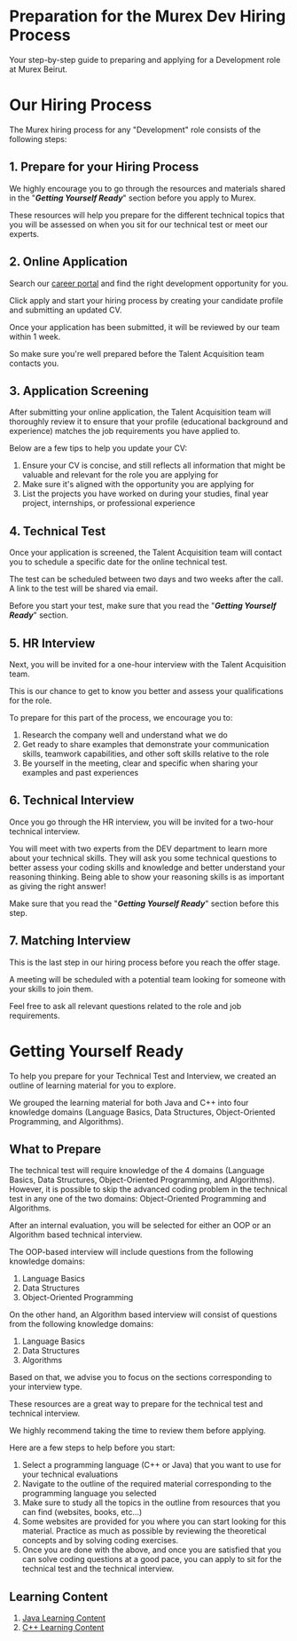 # Preparation for the Murex Dev Hiring Process

Your step-by-step guide to preparing and applying for a Development role at Murex Beirut.

# Our Hiring Process 

The Murex hiring process for any "Development" role consists of the following steps:

## 1. Prepare for your Hiring Process

We highly encourage you to go through the resources and materials shared in the "_**Getting Yourself Ready**_" section before you apply to Murex.

These resources will help you prepare for the different technical topics that you will be assessed on when you sit for our technical test or meet our experts.


## 2. Online Application

Search our [career portal](https://careers.murex.com/search/?q=&q2=&alertId=&title=&location=Beirut&shifttype=) and find the right development opportunity for you. 

Click apply and start your hiring process by creating your candidate profile and submitting an updated CV.

Once your application has been submitted, it will be reviewed by our team within 1 week.

So make sure you're well prepared before the Talent Acquisition team contacts you.

## 3. Application Screening

After submitting your online application, the Talent Acquisition team will thoroughly review it to ensure that your profile (educational background and experience) matches the job requirements you have applied to.

Below are a few tips to help you update your CV:

1. Ensure your CV is concise, and still reflects all information that might be valuable and relevant for the role you are applying for
2. Make sure it's aligned with the opportunity you are applying for
3. List the projects you have worked on during your studies, final year project, internships, or professional experience

## 4. Technical Test

Once your application is screened, the Talent Acquisition team will contact you to schedule a specific date for the online technical test.

The test can be scheduled between two days and two weeks after the call.  A link to the test will be shared via email.  

Before you start your test, make sure that you read the "_**Getting Yourself Ready**_" section.

## 5. HR Interview

Next, you will be invited for a one-hour interview with the Talent Acquisition team.  

This is our chance to get to know you better and assess your qualifications for the role.

To prepare for this part of the process, we encourage you to:

1. Research the company well and understand what we do
2. Get ready to share examples that demonstrate your communication skills, teamwork capabilities, and other soft skills relative to the role
3. Be yourself in the meeting, clear and specific when sharing your examples and past experiences

## 6. Technical Interview

Once you go through the HR interview, you will be invited for a two-hour technical interview.

You will meet with two experts from the DEV department to learn more about your technical skills. They will ask you some technical questions to better assess your coding skills and knowledge and better understand your reasoning thinking. Being able to show your reasoning skills is as important as giving the right answer!

Make sure that you read the "_**Getting Yourself Ready**_" section before this step.

## 7. Matching Interview

This is the last step in our hiring process before you reach the offer stage.

A meeting will be scheduled with a potential team looking for someone with your skills to join them.

Feel free to ask all relevant questions related to the role and job requirements.

# Getting Yourself Ready

To help you prepare for your Technical Test and Interview, we created an outline of learning material for you to explore.

We grouped the learning material for both Java and C++ into four knowledge domains (Language Basics, Data Structures, Object-Oriented Programming, and Algorithms).

## What to Prepare

The technical test will require knowledge of the 4 domains (Language Basics, Data Structures, Object-Oriented Programming, and Algorithms).  However, it is possible to skip the advanced coding problem in the technical test in any one of the two domains: Object-Oriented Programming and Algorithms.

After an internal evaluation, you will be selected for either an OOP or an Algorithm based technical interview.

The OOP-based interview will include questions from the following knowledge domains: 
1. Language Basics
2. Data Structures
3. Object-Oriented Programming

On the other hand, an Algorithm based interview will consist of questions from the following knowledge domains: 
1. Language Basics
2. Data Structures
3. Algorithms

Based on that, we advise you to focus on the sections corresponding to your interview type.

These resources are a great way to prepare for the technical test and technical interview.

We highly recommend taking the time to review them before applying.

Here are a few steps to help before you start:

1. Select a programming language (C++ or Java) that you want to use for your technical evaluations
2. Navigate to the outline of the required material corresponding to the programming language you selected
3. Make sure to study all the topics in the outline from resources that you can find (websites, books, etc...)
4. Some websites are provided for you where you can start looking for this material.  Practice as much as possible by reviewing the theoretical concepts and by solving coding exercises.
5. Once you are done with the above, and once you are satisfied that you can solve coding questions at a good pace, you can apply to sit for the technical test and the technical interview.

## Learning Content

1. [Java Learning Content](./JAVA.md)
2. [C++ Learning Content](./CPP.md)


